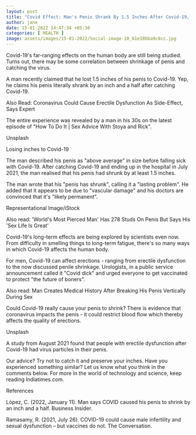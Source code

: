 ```yaml
---
layout: post
title: "Covid Effect: Man's Penis Shrank By 1.5 Inches After Covid-19, Says Report"
author: jane 
date: 15-01-2022 14:47:34 +05:30 
categories: [ HEALTH ] 
image: assets/images/15-01-2022/Social-image-10_61e10bba9c8cc.jpg
---
```

Covid-19's far-ranging effects on the human body are still being studied. Turns out, there may be some correlation between shrinkage of penis and catching the virus.

A man recently claimed that he lost 1.5 inches of his penis to Covid-19. Yep, he claims his penis literally shrank by an inch and a half after catching Covid-19.

Also Read: Coronavirus Could Cause Erectile Dysfunction As Side-Effect, Says Expert

The entire experience was revealed by a man in his 30s on the latest episode of "How To Do It | Sex Advice With Stoya and Rick".

Unsplash

Losing inches to Covid-19

The man described his penis as "above average" in size before falling sick with Covid-19. After catching Covid-19 and ending up in the hospital in July 2021, the man realised that his penis had shrunk by at least 1.5 inches.

The man wrote that his "penis has shrunk", calling it a "lasting problem". He added that it appears to be due to "vascular damage" and his doctors are convinced that it's "likely permanent".

Representational Image/iStock

Also read: 'World's Most Pierced Man' Has 278 Studs On Penis But Says His 'Sex Life Is Great'

Covid-19's long-term effects are being explored by scientists even now. From difficulty in smelling things to long-term fatigue, there's so many ways in which Covid-19 affects the human body.

For men, Covid-19 can affect erections - ranging from erectile dysfunction to the now discussed penile shrinkage. Urologists, in a public service announcement called it "Covid dick" and urged everyone to get vaccinated to protect "the future of boners".

Also read: Man Creates Medical History After Breaking His Penis Vertically During Sex



Could Covid-19 really cause your penis to shrink? There is evidence that coronavirus impacts the penis - it could restrict blood flow which thereby affects the quality of erections.

Unsplash

A study from August 2021 found that people with erectile dysfunction after Covid-19 had virus particles in their penis.

Our advice? Try not to catch it and preserve your inches. Have you experienced something similar? Let us know what you think in the comments below. For more in the world of technology and science, keep reading Indiatimes.com.

References

López, C. (2022, January 11). Man says COVID caused his penis to shrink by an inch and a half. Business Insider.

Ramasamy, R. (2021, July 26). COVID-19 could cause male infertility and sexual dysfunction – but vaccines do not. The Conversation.